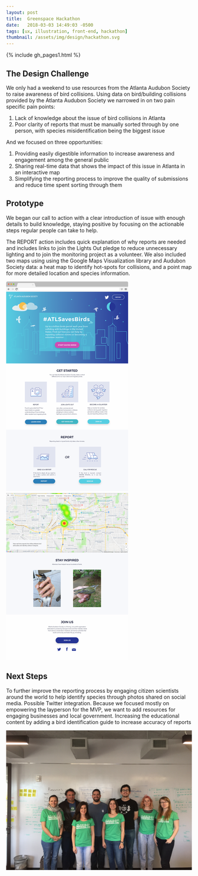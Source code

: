 ```yaml
---
layout: post
title:  Greenspace Hackathon
date:   2018-03-03 14:49:03 -0500 
tags: [ux, illustration, front-end, hackathon]
thumbnail: /assets/img/design/hackathon.svg
---
```


{% include gh_pages1.html %}

## The Design Challenge
We only had a weekend to use resources from the Atlanta Audubon Society to raise awareness of bird collisions. Using data on bird/building collisions provided by the Atlanta Audubon Society we narrowed in on two pain specific pain points:
1. Lack of knowledge about the issue of bird collisions in Atlanta
2. Poor clarity of reports that must be manually sorted through by one person, with species misidentification being the biggest issue

And we focused on three opportunities:
1. Providing easily digestible information to increase awareness and engagement among the general public
2. Sharing real-time data that shows the impact of this issue in Atlanta in an interactive map
3. Simplifying the reporting process to improve the quality of submissions and reduce time spent sorting through them

## Prototype
We began our call to action with a clear introduction of issue with enough details to build knowledge, staying positive by focusing on the actionable steps regular people can take to help.

The REPORT action includes quick explanation of why reports are needed and includes links to join the Lights Out pledge to reduce unnecessary lighting and to join the monitoring project as a volunteer. We also included two maps using using the Google Maps Visualization library and Audubon Society data: a heat map to identify hot-spots for collisions, and a point map for more detailed location and species information.

<div class="aside">
	<div class="row justify-content-left">
	  <div class="col-lg-10">
	  	<img class="prototype" src="/assets/img/design/gh_prototype.png" alt="Desktop design"/>
	  </div>
	</div>
</div>


## Next Steps
To further improve the reporting process by engaging citizen scientists around the world to help identify species through photos shared on social media. Possible Twitter integration.
Because we focused mostly on empowering the layperson for the MVP, we want to add resources for engaging businesses and local government.
Increasing the educational content by adding a bird identification guide to increase accuracy of reports

<div class="aside">
	<div class="row justify-content-left">
	  <div class="col-lg-10">
	  	<img class="prototype" src="/assets/img/design/gh_team.jpg" alt="Team picture"/>
	  </div>
	</div>
</div>
